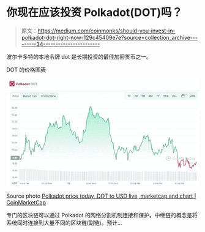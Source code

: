 # 你现在应该投资 Polkadot(DOT)吗？

> 原文：<https://medium.com/coinmonks/should-you-invest-in-polkadot-dot-right-now-129c45409e7e?source=collection_archive---------34----------------------->

波尔卡多特的本地令牌 dot 是长期投资的最佳加密货币之一。

DOT 的价格图表

![](img/d686ef74d6add22d52ae793a52e0e4ba.png)

Source photo [Polkadot price today, DOT to USD live, marketcap and chart | CoinMarketCap](https://coinmarketcap.com/currencies/polkadot-new/)

专门的区块链可以通过 Polkadot 的网络分割机制连接和保护。中继链的概念是将系统同时连接到大量不同的区块链(副链)。预计…